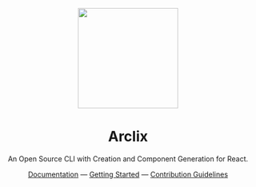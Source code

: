 <p align="center">
<img src="https://arclix.github.io/arclix-docs/svg/arclix.svg" height="200">
</p>

<h1 align="center">
Arclix
</h1>
<p align="center">
An Open Source CLI with Creation and Component Generation for React.
<p>
<div align="center">
  <a href="https://arclix.github.io/arclix-docs" target="_blank">Documentation</a> —
  <a href="https://arclix.github.io/arclix-docs/docs/intro" target="_blank">Getting Started</a> —
  <a href="https://arclix.github.io/arclix-docs/contribution/category/guidelines" target="_blank">Contribution Guidelines</a>
</div>
